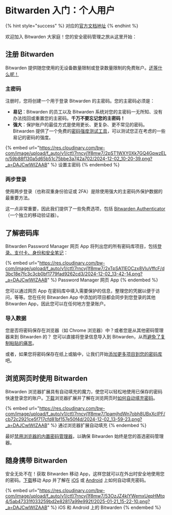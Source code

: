 # Bitwarden 入门：个人用户

{% hint style="success" %}
对应的[官方文档地址](https://bitwarden.com/help/get-started-individual-user/)
{% endhint %}

欢迎加入 Bitwarden 大家庭！您的安全密码管理之旅从这里开始：

## 注册 Bitwarden <a href="#sign-up-for-bitwarden" id="sign-up-for-bitwarden"></a>

Bitwarden 提供随您使用的无设备数量限制或登录数量限制的免费账户。[还等什么呢！](https://vault.bitwarden.com/#/register?layout=default)

### 主密码 <a href="#your-master-password" id="your-master-password"></a>

注册时，您将创建一个用于登录 Bitwarden 的主密码。您的主密码必须是：

* **易记**：Bitwarden 的员工以及 Bitwarden 系统对您的主密码一无所知、没有办法找回或重置您的主密码。**千万不要忘记您的主密码！**
* **强大**：保护账户的最佳方式是使用更长、更复杂、更不常见的密码。Bitwarden 提供了一个免费的[密码强度测试工具](https://bitwarden.com/password-strength/)，可以测试您正在考虑的一些易记的密码的强度。

{% embed url="https://res.cloudinary.com/bw-com/image/upload/f_auto/v1/ctf/7rncvj1f8mw7/2pST1WXY0Xk7GQ4GpwzELn/59b88f130a5d65b51c75bbe3a742a702/2024-12-02_10-20-39.png?_a=DAJCwlWIZAAB" %}
设置主密码
{% endembed %}

### 两步登录 <a href="#two-step-login" id="two-step-login"></a>

使用两步登录（也称双重身份验证或 2FA）是除使用强大的主密码外保护数据的最重要方法。

这一点非常重要，因此我们提供了一些免费选项，包括 [Bitwarden Authenticator](../../bitwarden-authenticator/bitwarden-authenticator.md)（一个独立的移动验证器）。

## 了解密码库 <a href="#get-to-know-your-vault" id="get-to-know-your-vault"></a>

Bitwarden Password Manager 网页 App 将列出您的所有密码库项目，包括[登录、支付卡、身份和安全笔记](../../your-vault/vault-items.md)：

{% embed url="https://res.cloudinary.com/bw-com/image/upload/f_auto/v1/ctf/7rncvj1f8mw7/2xTpSA11EOCzx8VIuVffcF/d3bc18e7fc3c3cb0bf1779fad9262cd3/2024-12-02_13-42-14.png?_a=DAJCwlWIZAAB" %}
Password Manager 网页 App
{% endembed %}

您可以通过网页 App 在密码库中填入需要保护的信息，整理您的凭据以便于访问，等等。您在任何 Bitwarden App 中添加的项目都会同步到您登录的其他 Bitwarden  App，因此您可以在任何地方登录账户。

### 导入数据 <a href="#import-your-data" id="import-your-data"></a>

您是否将密码保存在浏览器（如 Chrome 浏览器）中？或者您是从其他密码管理器来到 Bitwarden 的？ 您可以直接将登录信息导入到 Bitwarden，从而[避免了复制粘贴的痛苦](../../secrets-manager/import-export/import-data.md)。

或者，如果您将密码保存在纸上或脑中，让我们开始[添加更多项目到您的密码库](../../getting-started/getting-started-webvault.md#first-steps)吧。

## 浏览网页时使用 Bitwarden <a href="#use-bitwarden-while-browsing" id="use-bitwarden-while-browsing"></a>

Bitwarden 浏览器扩展具有自动填充的魔力，使您可以轻松地使用已保存的密码快速登录您的账户。[下载](https://bitwarden.com/download/)浏览器扩展并了解在浏览网页时[如何自动填充密码](../../password-manager/auto-fill/auto-fill-basics/auto-fill-logins-in-browser-extensions.md)。

{% embed url="https://res.cloudinary.com/bw-com/image/upload/f_auto/v1/ctf/7rncvj1f8mw7/1pamjhdWn7obh8UBxXcIPF/cb72c2921ce5f717cfd81bf157e50f4d/2024-12-02_13-59-23.png?_a=DAJCwlWIZAAB" %}
通过浏览器扩展自动填充
{% endembed %}

最好[禁用浏览器的内置密码管理器](../../getting-started/getting-started-browserext.md#disable-a-built-in-password-manager)，以确保 Bitwarden 始终是您的首选密码管理器。

## 随身携带 Bitwarden <a href="#take-bitwarden-on-the-go" id="take-bitwarden-on-the-go"></a>

安全无处不在！获取 Bitwarden 移动 App，这样您就可以在外出时安全地使用您的密码。[下载](https://bitwarden.com/download/)移动 App 并了解在 [iOS](../../password-manager/auto-fill/auto-fill-basics/auto-fill-logins-on-ios.md) 或 [Android](../../password-manager/auto-fill/auto-fill-basics/auto-fill-logins-on-android.md) 上如何自动填充密码。

{% embed url="https://res.cloudinary.com/bw-com/image/upload/f_auto/v1/ctf/7rncvj1f8mw7/53OzJZ4klYWemxUepHMtq4/5ab47331f033259bd2e82817a99e992f/2025-01-21_15-22-10.png?_a=DAJCwlWIZAAB" %}
iOS 和 Android 上的 Bitwarden
{% endembed %}
